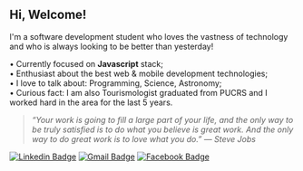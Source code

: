 ## Hi, Welcome!

I'm a software development student who loves the vastness of technology and who is always looking to be better than yesterday!

• Currently focused on **Javascript** stack;
<br/>• Enthusiast about the best web & mobile development technologies;
<br/>• I love to talk about: Programming, Science, Astronomy;
<br/>• Curious fact: I am also Tourismologist graduated from PUCRS and I worked hard in the area for the last 5 years.

>*“Your work is going to fill a large part of your life, and the only way to be truly satisfied is to do what you believe is great work. And the only way to do great work is to love what you do.” ― Steve Jobs*

[![Linkedin Badge](https://img.shields.io/badge/-Bianca%20Cunha-A8512C?style=flat-square&logo=Linkedin&logoColor=white&link=https://www.linkedin.com/in/biancascunha/)](https://www.linkedin.com/in/biancascunha/) [![Gmail Badge](https://img.shields.io/badge/-biancunha@gmail.com-A8512C?style=flat-square&logo=Gmail&logoColor=white&link=mailto:biancunha@gmail.com)](mailto:biancunha@gmail.com) [![Facebook Badge](https://img.shields.io/badge/-biancascunha-A8512C?style=flat-square&labelColor=A8512C&logo=Facebook&logoColor=white&link=https://www.facebook.com/biancascunha)](https://www.facebook.com/biancascunha)

